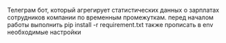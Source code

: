 Телеграм бот, который агрегирует статистических данных о зарплатах сотрудников компании по временным промежуткам.
перед началом работы выполнить 
pip install -r requirement.txt
также прописать в env необходимые настройки
